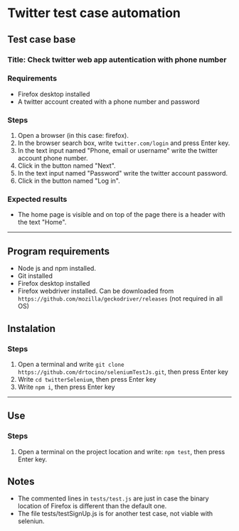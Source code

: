 # Twitter test case automation
## Test case base
### Title: Check twitter web app autentication with phone number
### Requirements
- Firefox desktop installed
- A twitter account created with a phone number and password

### Steps
1. Open a browser (in this case: firefox).
2. In the browser search box, write `twitter.com/login` and press Enter key.
3. In the text input named "Phone, email or username" write the twitter account phone number.
4. Click in the button named "Next".
5. In the text input named "Password" write the twitter account password.
6. Click in the button named "Log in".

### Expected results
- The home page is visible and on top of the page there is a header with the text "Home".


---
## Program requirements
- Node js and npm installed.
- Git installed
- Firefox desktop installed
- Firefox webdriver installed. Can be downloaded from `https://github.com/mozilla/geckodriver/releases` (not required in all OS)

## Instalation
### Steps
1. Open a terminal and write `git clone https://github.com/drtocino/seleniumTestJs.git`, then press Enter key
2. Write `cd twitterSelenium`, then press Enter key
3. Write `npm i`, then press Enter key

---

## Use
### Steps
1. Open a terminal on the project location and write: `npm test`, then press Enter key.

## Notes
- The commented lines in `tests/test.js` are just in case the binary location of Firefox is different than the default one.
- The file tests/testSignUp.js is for another test case, not viable with seleniun.